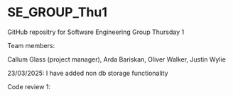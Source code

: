 # SE_GROUP_Thu1

GitHub repositry for Software Engineering Group Thursday 1

Team members:

Callum Glass (project manager), Arda Bariskan, Oliver Walker, Justin Wylie

23/03/2025: I have added non db storage functionality

Code review 1:







